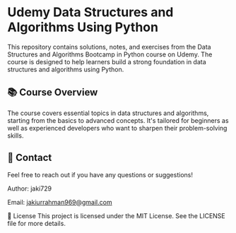 # Udemy Data Structures and Algorithms Using Python

This repository contains solutions, notes, and exercises from the Data Structures and Algorithms Bootcamp in Python course on Udemy. The course is designed to help learners build a strong foundation in data structures and algorithms using Python.

## 📚 Course Overview 
The course covers essential topics in data structures and algorithms, starting from the basics to advanced concepts. It's tailored for beginners as well as experienced developers who want to sharpen their problem-solving skills.


## 📧 Contact 
Feel free to reach out if you have any questions or suggestions! 

Author: jaki729 

Email: jakiurrahman969@gmail.com

📜 License This project is licensed under the MIT License. See the LICENSE file for more details.